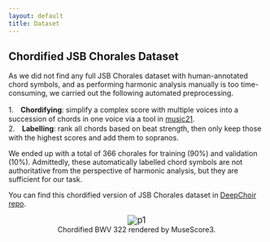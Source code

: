 ```yaml
---
layout: default
title: Dataset
---
```


<script src="https://cdn.mathjax.org/mathjax/latest/MathJax.js?config=TeX-AMS-MML_HTMLorMML" type="text/javascript"></script>
<script type="text/x-mathjax-config">
    MathJax.Hub.Config({
        tex2jax: {
        skipTags: ['script', 'noscript', 'style', 'textarea', 'pre'],
        inlineMath: [['$','$']]
        }
    });
</script>

## Chordified JSB Chorales Dataset

As we did not find any full JSB Chorales dataset with human-annotated chord symbols, and as performing harmonic analysis manually is too time-consuming, we carried out the following automated preprocessing.
  
1.　**Chordifying**: simplify a complex score with multiple voices into a succession of chords in one voice via a tool in [music21](https://web.mit.edu/music21/doc/usersGuide/usersGuide_09_chordify.html?highlight=chordify).  
2.　**Labelling**: rank all chords based on beat strength, then only keep those with the highest scores and add them to sopranos.

We ended up with a total of 366 chorales for training (90%) and validation (10%). Admittedly, these automatically labelled chord symbols are not authoritative from the perspective of harmonic analysis, but they are sufficient for our task.

You can find this chordified version of JSB Chorales dataset in [DeepChoir repo](https://github.com/sander-wood/deepchoir).

<center><img src="figs/070.png" alt="p1" style="zoom:120%"></center>
<center>Chordified BWV 322 rendered by MuseScore3.</center>
<br>
